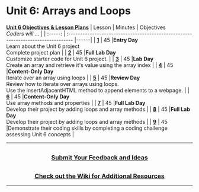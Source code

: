 # Unit 6: Arrays and Loops
[**Unit 6 Objectives & Lesson Plans**]()
|                                                        Lesson                                                         | Minutes | Objectives <br> _Coders will ..._                                                 |
| :-----: | :-------------------------------------------------------------------------------- |------|
| [**1**](https://docs.google.com/presentation/d/1hknpt9zuaaNIRWDRFtgWSVFnt8g_tVk_momqL3bkrQw/edit#slide=id.g13ad176d0b1_0_0) |   45    |**Entry Day**</br>Learn about the Unit 6 project</br>Complete project plan                       |
| [**2**](https://docs.google.com/presentation/d/1m-_pb3UIqcoo1Taues9TjBjb0QOZzhpjr4d2Kr82gY0/edit#slide=id.gf44005cbe9_0_599) |   45    |**Full Lab Day**</br> Customize starter code for Unit 6 project.  |
| [**3**](https://docs.google.com/presentation/d/1Lc_zR8wiOHXnWsjp7zDJadij56ndu6OtHD6zegac0h0/edit#slide=id.gf44005cbe9_0_599) |   45  |**Lab Day**</br>Create an array and retrieve it's value using the array index    |
| [**4**](https://docs.google.com/presentation/d/1SyjoCj1_9ZLqytXwfNiVR0ZoT4BBcsemJNCBgpjZwy8/edit#slide=id.g801a20f61f_0_262) |   45  |**Content-Only Day**</br>Iterate over an array using loops   |
| [**5**](https://docs.google.com/presentation/d/15yxImj8L2Z3Wgo2mKxjrSIdsUaCiJUsSXvcBOBNoSXA/edit#slide=id.g801a20f61f_0_262) |   45  |**Review Day**</br> Review how to iterate over arrays using loops.</br>Use the insertAdjacentHTML method to append elements to a webpage. |
| [**6**]() |   45  |**Content-Only Day**</br>Use array methods and properties   |
| [**7**]() |   45  |**Full Lab Day**</br>Develop their  project by adding loops and array methods     |
| [**8**]() |   45  |**Full Lab Day**</br>Develop their  project by adding loops and array methods       |
| [**9**]() |   45  |Demonstrate their coding skills by completing a coding challenge assessing Unit 6 concepts     |


---
## <h3 align="center"><a href="https://docs.google.com/forms/d/e/1FAIpQLSc4oUNSthmU63TqlzUOOWd3buX3tGVIPRNDm0tsLB_nOONRLQ/viewform">Submit Your Feedback and Ideas</a></h3>

## <h3 align="center"><a href="https://github.com/itscodenation/curriculum-22-23/wiki">Check out the Wiki for Additional Resources</a></h3>

---
